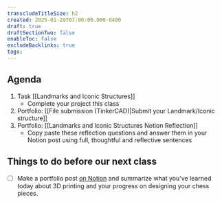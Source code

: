 ```yaml
---
transcludeTitleSize: h2
created: 2025-01-20T07:00:00.000-0400
draft: true
draftSectionTwo: false
enableToc: false
excludeBacklinks: true
tags:
---
```

## Agenda
1. Task [[Landmarks and Iconic Structures]]
	- Complete your project this class
1. Portfolio: [[File submission (TinkerCAD)|Submit your Landmark/Iconic structure]]
2. Portfolio: [[Landmarks and Iconic Structures Notion Reflection]]
	- Copy paste these reflection questions and answer them in your Notion post using full, thoughtful and reflective sentences

## Things to do before our next class

- [ ] Make a portfolio post [on Notion](https://notion.so) and summarize what you've learned today about 3D printing and your progress on designing your chess pieces.